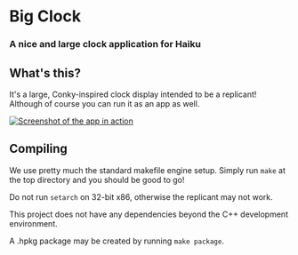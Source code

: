 # Big Clock
### A nice and large clock application for Haiku

## What's this?

It's a large, Conky-inspired clock display intended to be a replicant! Although of course you can run it as an app as well.

[![Screenshot of the app in action](https://discuss.haiku-os.org/uploads/default/original/2X/8/81c3d7ff1dbede049c24c260ba0ebea6e448b217.png "Click to play video")](https://cdn.discordapp.com/attachments/415847550495490058/656865134731591725/2019-12-18_21-24-36.mp4)

## Compiling

We use pretty much the standard makefile engine setup. Simply run `make` at the top directory and you should be good to go!

Do not run `setarch` on 32-bit x86, otherwise the replicant may not work.

This project does not have any dependencies beyond the C++ development environment.

A .hpkg package may be created by running `make package`.
